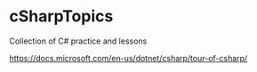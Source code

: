 # cSharpTopics
Collection of C# practice and lessons

https://docs.microsoft.com/en-us/dotnet/csharp/tour-of-csharp/
